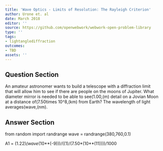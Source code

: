 ```yaml
---
title: 'Wave Optics - Limits of Resolution: The Rayleigh Criterion'
author: Urone et. al
date: March 2018
editor: ''
source: https://github.com/openwebwork/webwork-open-problem-library
type: ''
tags:
- lightanglediffraction
outcomes:
- TBD
assets: ''
---
```


## Question Section 

An amateur astronomer wants to build a telescope with a diffraction limit that will allow him to see if there are people on the moons of Jupiter. What diameter mirror is needed to be able to see(1.00,(m) detail on a Jovian Moon at a distance of(7.50times 10^8,(km) from Earth? The wavelength of light averages(wave,(nm).



## Answer Section

from random import randrange
wave = randrange(380,760,0.1)

A1 = (1.22)*(wave*(10**(-9)))/((1)/(7.50*(10**(11))))/1000